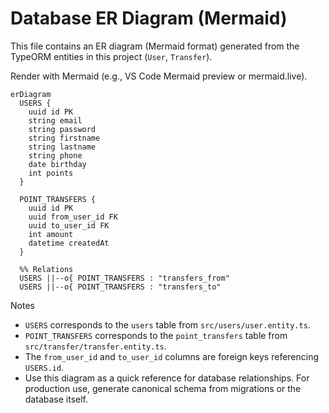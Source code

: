 # Database ER Diagram (Mermaid)

This file contains an ER diagram (Mermaid format) generated from the TypeORM entities in this project (`User`, `Transfer`).

Render with Mermaid (e.g., VS Code Mermaid preview or mermaid.live).

```mermaid
erDiagram
  USERS {
    uuid id PK
    string email
    string password
    string firstname
    string lastname
    string phone
    date birthday
    int points
  }

  POINT_TRANSFERS {
    uuid id PK
    uuid from_user_id FK
    uuid to_user_id FK
    int amount
    datetime createdAt
  }

  %% Relations
  USERS ||--o{ POINT_TRANSFERS : "transfers_from"
  USERS ||--o{ POINT_TRANSFERS : "transfers_to"
```

Notes
- `USERS` corresponds to the `users` table from `src/users/user.entity.ts`.
- `POINT_TRANSFERS` corresponds to the `point_transfers` table from `src/transfer/transfer.entity.ts`.
- The `from_user_id` and `to_user_id` columns are foreign keys referencing `USERS.id`.
- Use this diagram as a quick reference for database relationships. For production use, generate canonical schema from migrations or the database itself.
